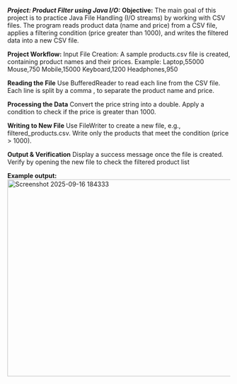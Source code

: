 _**Project: Product Filter using Java I/O:**_
**Objective:**
The main goal of this project is to practice Java File Handling (I/O streams) by working with CSV files. The program reads product data (name and price) from a CSV file, applies a filtering condition (price greater than 1000), and writes the filtered data into a new CSV file.

**Project Workflow:**
Input File Creation:
A sample products.csv file is created, containing product names and their prices.
Example:
Laptop,55000
Mouse,750
Mobile,15000
Keyboard,1200
Headphones,950

**Reading the File**
Use BufferedReader to read each line from the CSV file.
Each line is split by a comma , to separate the product name and price.

**Processing the Data**
Convert the price string into a double.
Apply a condition to check if the price is greater than 1000.

**Writing to New File**
Use FileWriter to create a new file, e.g., filtered_products.csv.
Write only the products that meet the condition (price > 1000).

**Output & Verification**
Display a success message once the file is created.
Verify by opening the new file to check the filtered product list

**Example output:**
<img width="955" height="444" alt="Screenshot 2025-09-16 184333" src="https://github.com/user-attachments/assets/90653528-7845-48d2-8789-e032ea558aff" />

